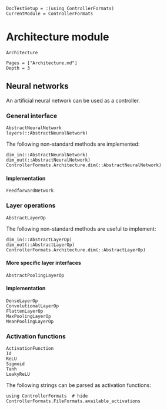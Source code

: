 ```@meta
DocTestSetup = :(using ControllerFormats)
CurrentModule = ControllerFormats
```

# Architecture module

```@docs
Architecture
```

```@contents
Pages = ["Architecture.md"]
Depth = 3
```

## Neural networks

An artificial neural network can be used as a controller.

### General interface

```@docs
AbstractNeuralNetwork
layers(::AbstractNeuralNetwork)
```

The following non-standard methods are implemented:

```@docs
dim_in(::AbstractNeuralNetwork)
dim_out(::AbstractNeuralNetwork)
ControllerFormats.Architecture.dim(::AbstractNeuralNetwork)
```

#### Implementation

```@docs
FeedforwardNetwork
```

### Layer operations

```@docs
AbstractLayerOp
```

The following non-standard methods are useful to implement:

```@docs
dim_in(::AbstractLayerOp)
dim_out(::AbstractLayerOp)
ControllerFormats.Architecture.dim(::AbstractLayerOp)
```

#### More specific layer interfaces

```@docs
AbstractPoolingLayerOp
```

#### Implementation

```@docs
DenseLayerOp
ConvolutionalLayerOp
FlattenLayerOp
MaxPoolingLayerOp
MeanPoolingLayerOp
```

### Activation functions

```@docs
ActivationFunction
Id
ReLU
Sigmoid
Tanh
LeakyReLU
```

The following strings can be parsed as activation functions:

```@example
using ControllerFormats  # hide
ControllerFormats.FileFormats.available_activations
```
